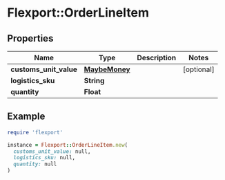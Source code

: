# Flexport::OrderLineItem

## Properties

| Name | Type | Description | Notes |
| ---- | ---- | ----------- | ----- |
| **customs_unit_value** | [**MaybeMoney**](MaybeMoney.md) |  | [optional] |
| **logistics_sku** | **String** |  |  |
| **quantity** | **Float** |  |  |

## Example

```ruby
require 'flexport'

instance = Flexport::OrderLineItem.new(
  customs_unit_value: null,
  logistics_sku: null,
  quantity: null
)
```

